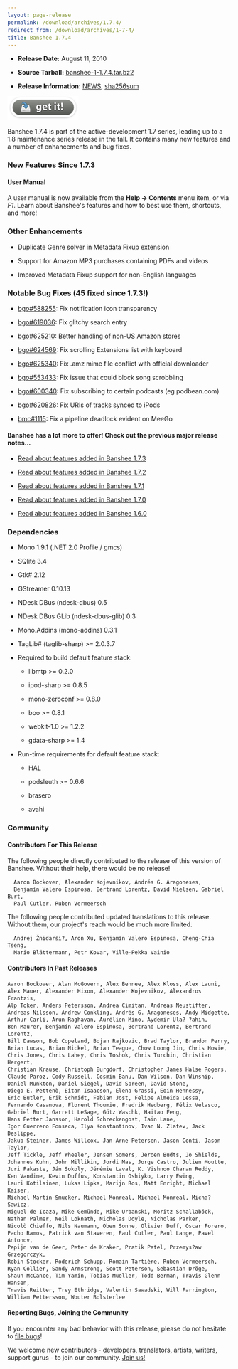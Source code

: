 ```yaml
---
layout: page-release
permalink: /download/archives/1.7.4/
redirect_from: /download/archives/1-7-4/
title: Banshee 1.7.4
---
```



	
  * **Release Date:** August 11, 2010

	
  * **Source Tarball:** [banshee-1-1.7.4.tar.bz2](http://download.banshee-project.org/banshee/unstable/1.7.4/banshee-1-1.7.4.tar.bz2)

	
  * **Release Information:**
[NEWS](http://download.banshee-project.org/banshee/unstable/1.7.4/banshee-1-1.7.4.news),
[sha256sum](http://download.banshee-project.org/banshee/unstable/1.7.4/banshee-1-1.7.4.sha256sum)




[![Download Now](/images/download-button.png)](/download)





Banshee 1.7.4 is part of the active-development 1.7 series, leading up to a
    1.8 maintenance series release in the fall.  It contains many new features
    and a number of enhancements and bug fixes.





### New Features Since 1.7.3





#### User Manual





A user manual is now available from the **Help -> Contents** menu item, or via _F1_.  Learn about Banshee's features and how to best use them, shortcuts, and more!





### Other Enhancements





    
  * Duplicate Genre solver in Metadata Fixup extension

    
  * Support for Amazon MP3 purchases containing PDFs and videos

    
  * Improved Metadata Fixup support for non-English languages





### Notable Bug Fixes (45 fixed since 1.7.3!)






  * [bgo#588255](http://bugzilla.gnome.org/show_bug.cgi?id=588255): Fix notification icon transparency


  * [bgo#619036](http://bugzilla.gnome.org/show_bug.cgi?id=619036): Fix glitchy search entry


  * [bgo#625210](http://bugzilla.gnome.org/show_bug.cgi?id=625210): Better handling of non-US Amazon stores


  * [bgo#624569](http://bugzilla.gnome.org/show_bug.cgi?id=624569): Fix scrolling Extensions list with keyboard


  * [bgo#625340](http://bugzilla.gnome.org/show_bug.cgi?id=625340): Fix .amz mime file conflict with official downloader


  * [bgo#553433](http://bugzilla.gnome.org/show_bug.cgi?id=553433): Fix issue that could block song scrobbling


  * [bgo#600340](http://bugzilla.gnome.org/show_bug.cgi?id=600340): Fix subscribing to certain podcasts (eg podbean.com)


  * [bgo#620826](http://bugzilla.gnome.org/show_bug.cgi?id=620826): Fix URIs of tracks synced to iPods


  * [bmc#1115](http://bugs.meego.com/show_bug.cgi?id=1115):   Fix a pipeline deadlock evident on MeeGo




#### Banshee has a lot more to offer! Check out the previous major release notes...





	
  * [Read about features added in Banshee 1.7.3](/download/archives/1.7.3)

	
  * [Read about features added in Banshee 1.7.2](/download/archives/1.7.2)

	
  * [Read about features added in Banshee 1.7.1](/download/archives/1.7.1)

	
  * [Read about features added in Banshee 1.7.0](/download/archives/1.7.0)

	
  * [Read about features added in Banshee 1.6.0](/download/archives/1.6.0)




### Dependencies





	
  * Mono 1.9.1 (.NET 2.0 Profile / gmcs)

	
  * SQlite 3.4

	
  * Gtk# 2.12

	
  * GStreamer 0.10.13

	
  * NDesk DBus (ndesk-dbus) 0.5

	
  * NDesk DBus GLib (ndesk-dbus-glib) 0.3

	
  * Mono.Addins (mono-addins) 0.3.1

	
  * TagLib# (taglib-sharp) >= 2.0.3.7

	
  * Required to build default feature stack:

	
    * libmtp >= 0.2.0

	
    * ipod-sharp >= 0.8.5

	
    * mono-zeroconf >= 0.8.0

	
    * boo >= 0.8.1

    
    * webkit-1.0 >= 1.2.2

    
    * gdata-sharp >= 1.4




	
  * Run-time requirements for default feature stack:

	
    * HAL

	
    * podsleuth >= 0.6.6

	
    * brasero

	
    * avahi







### Community





#### Contributors For This Release


The following people directly contributed to the release of this version of Banshee. Without their help, there would be no release!


> 
      Aaron Bockover, Alexander Kojevnikov, Andrés G. Aragoneses,
      Benjamín Valero Espinosa, Bertrand Lorentz, David Nielsen, Gabriel Burt,
      Paul Cutler, Ruben Vermeersch



The following people contributed updated translations to this release.    Without them, our project's reach would be much more limited.


> 
      Andrej Žnidarši?, Aron Xu, Benjamín Valero Espinosa, Cheng-Chia Tseng,
      Mario Blättermann, Petr Kovar, Ville-Pekka Vainio





#### Contributors In Past Releases




> 
    Aaron Bockover, Alan McGovern, Alex Bennee, Alex Kloss, Alex Launi,
    Alex Mauer, Alexander Hixon, Alexander Kojevnikov, Alexandros Frantzis,
    Alp Toker, Anders Petersson, Andrea Cimitan, Andreas Neustifter,
    Andreas Nilsson, Andrew Conkling, Andrés G. Aragoneses, Andy Midgette,
    Arthur Carli, Arun Raghavan, Aurélien Mino, Aydemir Ula? ?ahin,
    Ben Maurer, Benjamín Valero Espinosa, Bertrand Lorentz, Bertrand Lorentz,
    Bill Dawson, Bob Copeland, Bojan Rajkovic, Brad Taylor, Brandon Perry,
    Brian Lucas, Brian Nickel, Brian Teague, Chow Loong Jin, Chris Howie,
    Chris Jones, Chris Lahey, Chris Toshok, Chris Turchin, Christian Hergert,
    Christian Krause, Christoph Burgdorf, Christopher James Halse Rogers,
    Claude Paroz, Cody Russell, Cosmin Banu, Dan Wilson, Dan Winship,
    Daniel Munkton, Daniel Siegel, David Spreen, David Stone,
    Diego E. Pettenò, Eitan Isaacson, Elena Grassi, Eoin Hennessy,
    Eric Butler, Erik Schmidt, Fabian Jost, Felipe Almeida Lessa,
    Fernando Casanova, Florent Thoumie, Fredrik Hedberg, Félix Velasco,
    Gabriel Burt, Garrett LeSage, Götz Waschk, Haitao Feng,
    Hans Petter Jansson, Harold Schreckengost, Iain Lane,
    Igor Guerrero Fonseca, Ilya Konstantinov, Ivan N. Zlatev, Jack Deslippe,
    Jakub Steiner, James Willcox, Jan Arne Petersen, Jason Conti, Jason Taylor,
    Jeff Tickle, Jeff Wheeler, Jensen Somers, Jeroen Budts, Jo Shields,
    Johannes Kuhn, John Millikin, Jordi Mas, Jorge Castro, Julien Moutte,
    Juri Pakaste, Ján Sokoly, Jérémie Laval, K. Vishnoo Charan Reddy,
    Ken Vandine, Kevin Duffus, Konstantin Oshiyko, Larry Ewing,
    Lauri Kotilainen, Lukas Lipka, Marijn Ros, Matt Enright, Michael Kaiser,
    Michael Martin-Smucker, Michael Monreal, Michael Monreal, Micha? Sawicz,
    Miguel de Icaza, Mike Gemünde, Mike Urbanski, Moritz Schallaböck,
    Nathan Palmer, Neil Loknath, Nicholas Doyle, Nicholas Parker,
    Nicolò Chieffo, Nils Naumann, Oben Sonne, Olivier Duff, Oscar Forero,
    Pacho Ramos, Patrick van Staveren, Paul Cutler, Paul Lange, Pavel Antonov,
    Pepijn van de Geer, Peter de Kraker, Pratik Patel, Przemys?aw Grzegorczyk,
    Robin Stocker, Roderich Schupp, Romain Tartière, Ruben Vermeersch,
    Ryan Collier, Sandy Armstrong, Scott Peterson, Sebastian Dröge,
    Shaun McCance, Tim Yamin, Tobias Mueller, Todd Berman, Travis Glenn Hansen,
    Travis Reitter, Trey Ethridge, Valentin Sawadski, Will Farrington,
    William Pettersson, Wouter Bolsterlee





#### Reporting Bugs, Joining the Community


If you encounter any bad behavior with this release, please do not hesitate to [file bugs](/contribute/file-bugs/)!

We welcome new contributors - developers, translators, artists, writers, support gurus - to join our community.  [Join us!](/contribute)

